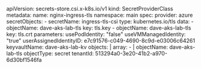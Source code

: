 apiVersion: secrets-store.csi.x-k8s.io/v1
kind: SecretProviderClass
metadata:
  name: nginx-ingress-tls
  namespace: main
spec:
  provider: azure
  secretObjects:
    - secretName: ingress-tls-csi
      type: kubernetes.io/tls
      data:
        - objectName: dave-aks-lab-tls
          key: tls.key
        - objectName: dave-aks-lab-tls
          key: tls.crt
  parameters:
    usePodIdentity: "false"
    useVMManagedIdentity: "true"
    userAssignedIdentityID: e7c91576-c049-4690-8c9d-e03006c64261
    keyvaultName: dave-aks-lab-kv
    objects: |
      array:
        - |
          objectName: dave-aks-lab-tls
          objectType: secret
    tenantId: 513294a0-3e20-41b2-a970-6d30bf1546fa

